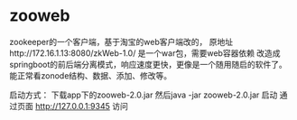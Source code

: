# zooweb
 zookeeper的一个客户端，基于淘宝的web客户端改的，
 原地址http://172.16.1.13:8080/zkWeb-1.0/   是一个war包，需要web容器依赖
 改造成springboot的前后端分离模式，响应速度更快，更像是一个随用随启的软件了。
 能正常看zonode结构、数据、添加、修改等。
 
 启动方式：
 下载app下的zooweb-2.0.jar
 然后java -jar zooweb-2.0.jar 启动
 通过页面 http://127.0.0.1:9345 访问
